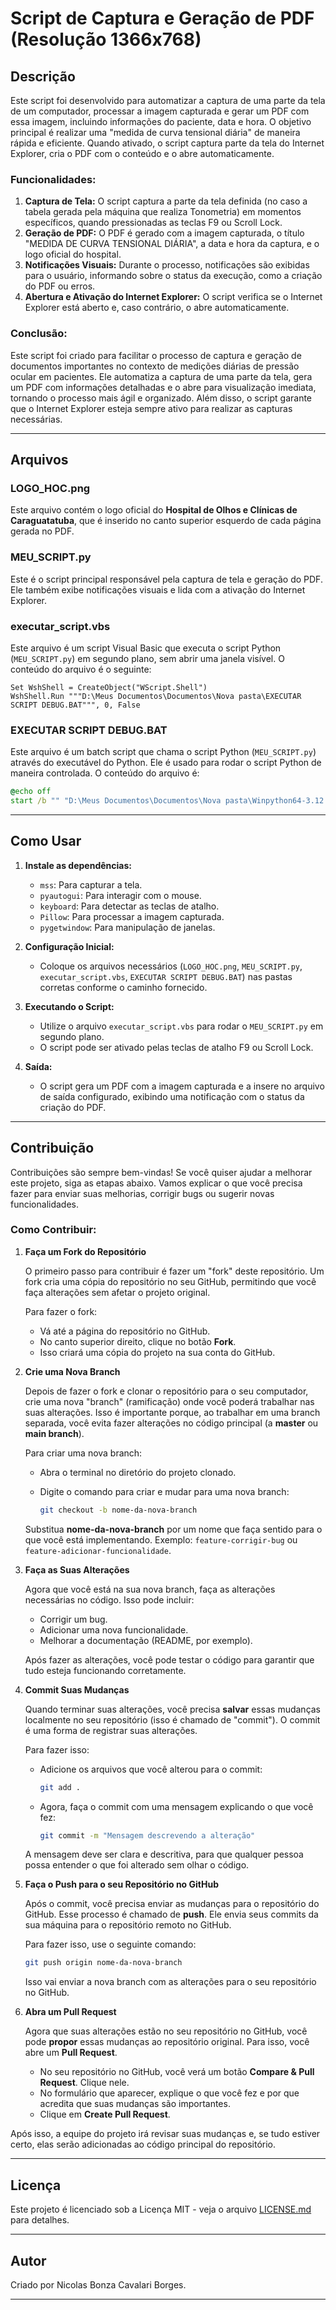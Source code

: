 # Script de Captura e Geração de PDF (Resolução 1366x768)

## Descrição

Este script foi desenvolvido para automatizar a captura de uma parte da tela de um computador, processar a imagem capturada e gerar um PDF com essa imagem, incluindo informações do paciente, data e hora. O objetivo principal é realizar uma "medida de curva tensional diária" de maneira rápida e eficiente. Quando ativado, o script captura parte da tela do Internet Explorer, cria o PDF com o conteúdo e o abre automaticamente.

### Funcionalidades:
1. **Captura de Tela:** O script captura a parte da tela definida (no caso a tabela gerada pela máquina que realiza Tonometria) em momentos específicos, quando pressionadas as teclas F9 ou Scroll Lock.
2. **Geração de PDF:** O PDF é gerado com a imagem capturada, o título "MEDIDA DE CURVA TENSIONAL DIÁRIA", a data e hora da captura, e o logo oficial do hospital.
3. **Notificações Visuais:** Durante o processo, notificações são exibidas para o usuário, informando sobre o status da execução, como a criação do PDF ou erros.
4. **Abertura e Ativação do Internet Explorer:** O script verifica se o Internet Explorer está aberto e, caso contrário, o abre automaticamente.

### Conclusão:
Este script foi criado para facilitar o processo de captura e geração de documentos importantes no contexto de medições diárias de pressão ocular em pacientes. Ele automatiza a captura de uma parte da tela, gera um PDF com informações detalhadas e o abre para visualização imediata, tornando o processo mais ágil e organizado. Além disso, o script garante que o Internet Explorer esteja sempre ativo para realizar as capturas necessárias.

---

## Arquivos

### **LOGO_HOC.png**
Este arquivo contém o logo oficial do **Hospital de Olhos e Clínicas de Caraguatatuba**, que é inserido no canto superior esquerdo de cada página gerada no PDF.

### **MEU_SCRIPT.py**
Este é o script principal responsável pela captura de tela e geração do PDF. Ele também exibe notificações visuais e lida com a ativação do Internet Explorer.

### **executar_script.vbs**
Este arquivo é um script Visual Basic que executa o script Python (`MEU_SCRIPT.py`) em segundo plano, sem abrir uma janela visível. O conteúdo do arquivo é o seguinte:

```vbs
Set WshShell = CreateObject("WScript.Shell")
WshShell.Run """D:\Meus Documentos\Documentos\Nova pasta\EXECUTAR SCRIPT DEBUG.BAT""", 0, False
```

### **EXECUTAR SCRIPT DEBUG.BAT**
Este arquivo é um batch script que chama o script Python (`MEU_SCRIPT.py`) através do executável do Python. Ele é usado para rodar o script Python de maneira controlada. O conteúdo do arquivo é:

```bat
@echo off
start /b "" "D:\Meus Documentos\Documentos\Nova pasta\Winpython64-3.12.4.1\WPy64-31241\python-3.12.4.amd64\python.exe" "D:\Meus Documentos\Documentos\Nova pasta\MEU_SCRIPT.py"
```

---

## Como Usar

1. **Instale as dependências:**
   - `mss`: Para capturar a tela.
   - `pyautogui`: Para interagir com o mouse.
   - `keyboard`: Para detectar as teclas de atalho.
   - `Pillow`: Para processar a imagem capturada.
   - `pygetwindow`: Para manipulação de janelas.

2. **Configuração Inicial:**
   - Coloque os arquivos necessários (`LOGO_HOC.png`, `MEU_SCRIPT.py`, `executar_script.vbs`, `EXECUTAR SCRIPT DEBUG.BAT`) nas pastas corretas conforme o caminho fornecido.

3. **Executando o Script:**
   - Utilize o arquivo `executar_script.vbs` para rodar o `MEU_SCRIPT.py` em segundo plano.
   - O script pode ser ativado pelas teclas de atalho F9 ou Scroll Lock.

4. **Saída:**
   - O script gera um PDF com a imagem capturada e a insere no arquivo de saída configurado, exibindo uma notificação com o status da criação do PDF.

---

## Contribuição

Contribuições são sempre bem-vindas! Se você quiser ajudar a melhorar este projeto, siga as etapas abaixo. Vamos explicar o que você precisa fazer para enviar suas melhorias, corrigir bugs ou sugerir novas funcionalidades.

### Como Contribuir:

1. **Faça um Fork do Repositório**
   
   O primeiro passo para contribuir é fazer um "fork" deste repositório. Um fork cria uma cópia do repositório no seu GitHub, permitindo que você faça alterações sem afetar o projeto original.
   
   Para fazer o fork:
   - Vá até a página do repositório no GitHub.
   - No canto superior direito, clique no botão **Fork**.
   - Isso criará uma cópia do projeto na sua conta do GitHub.

2. **Crie uma Nova Branch**

   Depois de fazer o fork e clonar o repositório para o seu computador, crie uma nova "branch" (ramificação) onde você poderá trabalhar nas suas alterações. Isso é importante porque, ao trabalhar em uma branch separada, você evita fazer alterações no código principal (a **master** ou **main branch**).
   
   Para criar uma nova branch:
   - Abra o terminal no diretório do projeto clonado.
   - Digite o comando para criar e mudar para uma nova branch:

     ```bash
     git checkout -b nome-da-nova-branch
     ```

   Substitua **nome-da-nova-branch** por um nome que faça sentido para o que você está implementando. Exemplo: `feature-corrigir-bug` ou `feature-adicionar-funcionalidade`.

3. **Faça as Suas Alterações**

   Agora que você está na sua nova branch, faça as alterações necessárias no código. Isso pode incluir:
   - Corrigir um bug.
   - Adicionar uma nova funcionalidade.
   - Melhorar a documentação (README, por exemplo).
   
   Após fazer as alterações, você pode testar o código para garantir que tudo esteja funcionando corretamente.

4. **Commit Suas Mudanças**

   Quando terminar suas alterações, você precisa **salvar** essas mudanças localmente no seu repositório (isso é chamado de "commit"). O commit é uma forma de registrar suas alterações.

   Para fazer isso:
   - Adicione os arquivos que você alterou para o commit:

     ```bash
     git add .
     ```

   - Agora, faça o commit com uma mensagem explicando o que você fez:

     ```bash
     git commit -m "Mensagem descrevendo a alteração"
     ```

   A mensagem deve ser clara e descritiva, para que qualquer pessoa possa entender o que foi alterado sem olhar o código.

5. **Faça o Push para o seu Repositório no GitHub**

   Após o commit, você precisa enviar as mudanças para o repositório do GitHub. Esse processo é chamado de **push**. Ele envia seus commits da sua máquina para o repositório remoto no GitHub.

   Para fazer isso, use o seguinte comando:

   ```bash
   git push origin nome-da-nova-branch
   ```

   Isso vai enviar a nova branch com as alterações para o seu repositório no GitHub.

6. **Abra um Pull Request**

   Agora que suas alterações estão no seu repositório no GitHub, você pode **propor** essas mudanças ao repositório original. Para isso, você abre um **Pull Request**.

   - No seu repositório no GitHub, você verá um botão **Compare & Pull Request**. Clique nele.
   - No formulário que aparecer, explique o que você fez e por que acredita que suas mudanças são importantes.
   - Clique em **Create Pull Request**.



Após isso, a equipe do projeto irá revisar suas mudanças e, se tudo estiver certo, elas serão adicionadas ao código principal do repositório.

---

## Licença

Este projeto é licenciado sob a Licença MIT - veja o arquivo [LICENSE.md](LICENSE.md) para detalhes.

---

## Autor

Criado por Nicolas Bonza Cavalari Borges.

---
